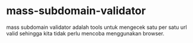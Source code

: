 # mass-subdomain-validator
mass subdomain validator adalah tools untuk mengecek satu per satu url valid sehingga kita tidak perlu mencoba menggunakan browser.
